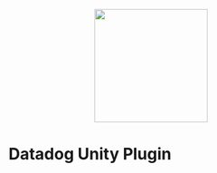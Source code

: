 <p align="center">
    <img src="https://imgix.datadoghq.com/img/about/presskit/logo-v/dd_vertical_white.png" width="200">
</p>

# Datadog Unity Plugin